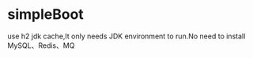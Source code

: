 # simpleBoot
use h2 jdk cache,It only needs JDK environment to run.No need to install MySQL、Redis、MQ
